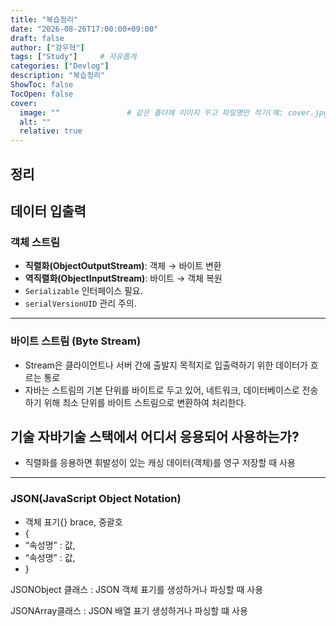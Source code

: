 ```yaml
---
title: "복습정리"
date: "2026-08-26T17:00:00+09:00"
draft: false              
author: ["강우혁"]     
tags: ["Study"]     # 자유롭게
categories: ["Devlog"]
description: "복습정리"
ShowToc: false
TocOpen: false
cover:
  image: ""               # 같은 폴더에 이미지 두고 파일명만 적기(예: cover.jpg)
  alt: ""
  relative: true
---
```

<!--more-->
## 정리

## 데이터 입출력

### 객체 스트림

- **직렬화(ObjectOutputStream)**: 객체 → 바이트 변환
- **역직렬화(ObjectInputStream)**: 바이트 → 객체 복원
- `Serializable` 인터페이스 필요.
- `serialVersionUID` 관리 주의.
---
### 바이트 스트림 (Byte Stream)
- Stream은 클라이언트나 서버 간에 출발지 목적지로 입출력하기 위한 데이터가 흐르는 통로
- 자바는 스트림의 기본 단위를 바이트로 두고 있어, 네트워크, 데이터베이스로 전송하기 위해 최소 단위를 바이트 스트림으로 변환하여 처리한다.

## 기술 자바기술 스택에서 어디서 응용되어 사용하는가?
- 직렬화를 응용하면 휘발성이 있는 캐싱 데이터(객체)를 영구 저장할 때 사용
---
### JSON(JavaScript Object Notation)

- 객체 표기{} brace, 중괄호
- {
- “속성명” : 값,
- “속성명” : 값,
- }
    
JSONObject 클래스 : JSON 객체 표기를 생성하거나 파싱할 때 사용
    
JSONArray클래스 : JSON 배열 표기 생성하거나 파싱할 떄 사용